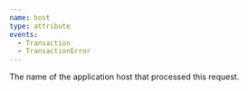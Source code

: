```yaml
---
name: host
type: attribute
events:
  - Transaction
  - TransactionError
---
```


The name of the application host that processed this request.